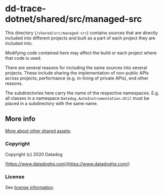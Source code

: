 ﻿# dd-trace-dotnet/shared/src/managed-src

This directory (`/shared/src/managed-src`) contains sources that are directly included into different projects and built as a part of each project they are included into.

Modifying code contained here may affect the build or each project where that code is used.

There are several reasons for including the same sources into several projects. These include sharing the implementation of non-public APIs across projects; performance (e.g. in-lining of private APIs), end other reasons.

The subdirectories here carry the name of the respective namespaces.
E.g. all classes in a namespace `Datadog.AutoInstrumentation.Util` must be
placed in a subdirectory with the same name.

## More info

[More about other shared assets](../README.md#shared-assets-overview).

### Copyright

Copyright (c) 2020 Datadog

[https://www.datadoghq.com](https://www.datadoghq.com/)

### License

See [license information](../../../LICENSE).
